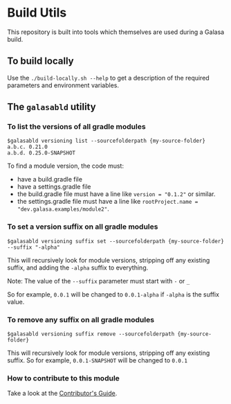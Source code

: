 # Build Utils

This repository is built into tools which themselves are used during a Galasa build. 

## To build locally
Use the `./build-locally.sh --help` to get a description of the required parameters and environment variables.

## The `galasabld` utility


### To list the versions of all gradle modules

```
$galasabld versioning list --sourcefolderpath {my-source-folder}
a.b.c. 0.21.0
a.b.d. 0.25.0-SNAPSHOT
```

To find a module version, the code must:
- have a build.gradle file
- have a settings.gradle file
- the build.gradle file must have a line like `version = "0.1.2"` or similar.
- the settings.gradle file must have a line like `rootProject.name = "dev.galasa.examples/module2"`.

### To set a version suffix on all gradle modules
```
$galasabld versioning suffix set --sourcefolderpath {my-source-folder} --suffix "-alpha"
```
This will recursively look for module versions, stripping off any existing suffix, and adding the `-alpha` suffix to everything.

Note: The value of the `--suffix` parameter must start with `-` or `_`

So for example, `0.0.1` will be changed to `0.0.1-alpha` if `-alpha` is the suffix value.

### To remove any suffix on all gradle modules
```
$galasabld versioning suffix remove --sourcefolderpath {my-source-folder}
```
This will recursively look for module versions, stripping off any existing suffix.
So for example, `0.0.1-SNAPSHOT` will be changed to `0.0.1`

### How to contribute to this module

Take a look at the [Contributor's Guide](https://github.com/galasa-dev/galasa/blob/main/CONTRIBUTING.md).